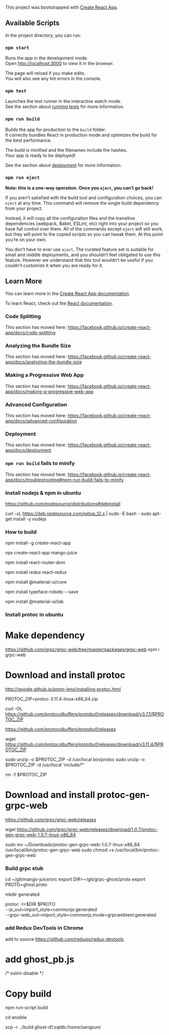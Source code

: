 This project was bootstrapped with [Create React App](https://github.com/facebook/create-react-app).

## Available Scripts

In the project directory, you can run:

### `npm start`

Runs the app in the development mode.<br />
Open [http://localhost:3000](http://localhost:3000) to view it in the browser.

The page will reload if you make edits.<br />
You will also see any lint errors in the console.

### `npm test`

Launches the test runner in the interactive watch mode.<br />
See the section about [running tests](https://facebook.github.io/create-react-app/docs/running-tests) for more information.

### `npm run build`

Builds the app for production to the `build` folder.<br />
It correctly bundles React in production mode and optimizes the build for the best performance.

The build is minified and the filenames include the hashes.<br />
Your app is ready to be deployed!

See the section about [deployment](https://facebook.github.io/create-react-app/docs/deployment) for more information.

### `npm run eject`

**Note: this is a one-way operation. Once you `eject`, you can’t go back!**

If you aren’t satisfied with the build tool and configuration choices, you can `eject` at any time. This command will remove the single build dependency from your project.

Instead, it will copy all the configuration files and the transitive dependencies (webpack, Babel, ESLint, etc) right into your project so you have full control over them. All of the commands except `eject` will still work, but they will point to the copied scripts so you can tweak them. At this point you’re on your own.

You don’t have to ever use `eject`. The curated feature set is suitable for small and middle deployments, and you shouldn’t feel obligated to use this feature. However we understand that this tool wouldn’t be useful if you couldn’t customize it when you are ready for it.

## Learn More

You can learn more in the [Create React App documentation](https://facebook.github.io/create-react-app/docs/getting-started).

To learn React, check out the [React documentation](https://reactjs.org/).

### Code Splitting

This section has moved here: https://facebook.github.io/create-react-app/docs/code-splitting

### Analyzing the Bundle Size

This section has moved here: https://facebook.github.io/create-react-app/docs/analyzing-the-bundle-size

### Making a Progressive Web App

This section has moved here: https://facebook.github.io/create-react-app/docs/making-a-progressive-web-app

### Advanced Configuration

This section has moved here: https://facebook.github.io/create-react-app/docs/advanced-configuration

### Deployment

This section has moved here: https://facebook.github.io/create-react-app/docs/deployment

### `npm run build` fails to minify

This section has moved here: https://facebook.github.io/create-react-app/docs/troubleshooting#npm-run-build-fails-to-minify


### Install nodejs & npm in ubuntu
https://github.com/nodesource/distributions#debinstall

curl -sL https://deb.nodesource.com/setup_12.x | sudo -E bash -
sudo apt-get install -y nodejs

### How to build

npm install -g create-react-app

npx create-react-app mango-juice

npm install react-router-dom

npm install redux react-redux

npm install @material-ui/core

npm install typeface-roboto --save

npm install @material-ui/lab




### Install protoc in ubuntu

# Make dependency
https://github.com/grpc/grpc-web/tree/master/packages/grpc-web
npm i grpc-web


# Download and install protoc
http://google.github.io/proto-lens/installing-protoc.html


PROTOC_ZIP=protoc-3.11.4-linux-x86_64.zip

curl -OL https://github.com/protocolbuffers/protobuf/releases/download/v3.7.1/$PROTOC_ZIP


https://github.com/protocolbuffers/protobuf/releases

wget https://github.com/protocolbuffers/protobuf/releases/download/v3.11.4/$PROTOC_ZIP


sudo unzip -o $PROTOC_ZIP -d /usr/local bin/protoc
sudo unzip -o $PROTOC_ZIP -d /usr/local 'include/*'

rm -f $PROTOC_ZIP

# Download and install protoc-gen-grpc-web
https://github.com/grpc/grpc-web/releases

wget https://github.com/grpc/grpc-web/releases/download/1.0.7/protoc-gen-grpc-web-1.0.7-linux-x86_64

sudo mv ~/Downloads/protoc-gen-grpc-web-1.0.7-linux-x86_64 \
    /usr/local/bin/protoc-gen-grpc-web
sudo chmod +x /usr/local/bin/protoc-gen-grpc-web

### Build grpc stub

cd ~/git/mango-juice/src
export DIR=~/git/grpc-ghost/proto
export PROTO=ghost.proto

mkdir generated

protoc -I=$DIR $PROTO \
--js_out=import_style=commonjs:generated \
--grpc-web_out=import_style=commonjs,mode=grpcwebtext:generated

### add Redux DevTools in Chrome
add to source https://github.com/reduxjs/redux-devtools

# add ghost_pb.js
/* eslint-disable */

# Copy build

npm run-script build

cd ansible

scp -r ../build ghost-d1.sqldb:/home/sangsun/